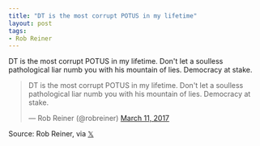 ```yaml
---
title: "DT is the most corrupt POTUS in my lifetime"
layout: post
tags:
- Rob Reiner
---
```


DT is the most corrupt POTUS in my lifetime. Don't let a soulless pathological liar numb you with his mountain of lies. Democracy at stake.

<blockquote class="twitter-tweet"><p lang="en" dir="ltr">DT is the most corrupt POTUS in my lifetime. Don't let a soulless pathological liar numb you with his mountain of lies. Democracy at stake.</p>&mdash; Rob Reiner (@robreiner) <a href="https://twitter.com/robreiner/status/840376454391115776?ref_src=twsrc%5Etfw">March 11, 2017</a></blockquote> <script async src="https://platform.twitter.com/widgets.js" charset="utf-8"></script>

Source: Rob Reiner, via [𝕏](https://x.com)
